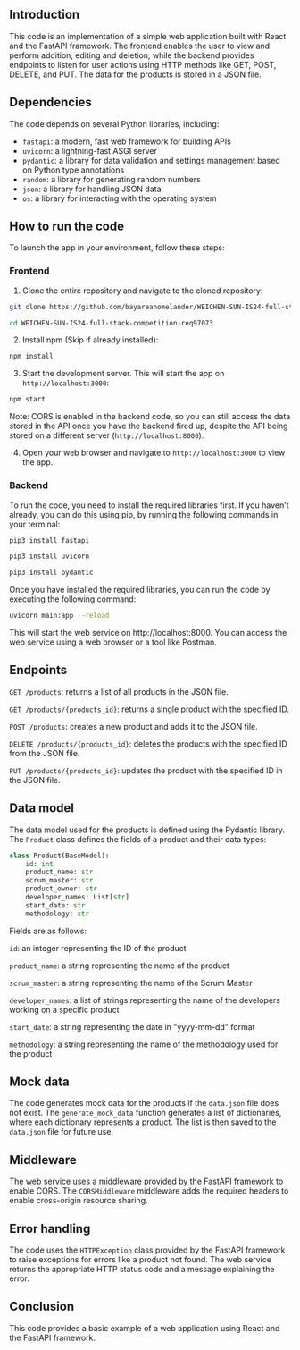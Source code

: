 ## **Introduction**

This code is an implementation of a simple web application built with React and the FastAPI framework. The frontend enables the user to view and perform addition, editing and deletion; while the backend provides endpoints to listen for user actions using HTTP methods like GET, POST, DELETE, and PUT. The data for the products is stored in a JSON file.

## **Dependencies**

The code depends on several Python libraries, including:

- `fastapi`: a modern, fast web framework for building APIs
- `uvicorn`: a lightning-fast ASGI server
- `pydantic`: a library for data validation and settings management based on Python type annotations
- `random`: a library for generating random numbers
- `json`: a library for handling JSON data
- `os`: a library for interacting with the operating system

## **How to run the code**

To launch the app in your environment, follow these steps:
### Frontend
1. Clone the entire repository and navigate to the cloned repository:
```bash
git clone https://github.com/bayareahomelander/WEICHEN-SUN-IS24-full-stack-competition-req97073.git
```
```bash
cd WEICHEN-SUN-IS24-full-stack-competition-req97073
```
2. Install npm (Skip if already installed):
```bash
npm install
```
3. Start the development server. This will start the app on `http://localhost:3000`:
```bash
npm start
```
Note: CORS is enabled in the backend code, so you can still access the data stored in the API once you have the backend fired up, despite the API being stored on a different server (`http://localhost:8000`).

4. Open your web browser and navigate to `http://localhost:3000` to view the app.

### Backend
To run the code, you need to install the required libraries first. If you haven't already, you can do this using pip, by running the following commands in your terminal:
```bash
pip3 install fastapi
```
```bash
pip3 install uvicorn
```
```bash
pip3 install pydantic
```
Once you have installed the required libraries, you can run the code by executing the following command:
```bash
uvicorn main:app --reload
```
This will start the web service on http://localhost:8000. You can access the web service using a web browser or a tool like Postman.

## **Endpoints**
`GET /products`: returns a list of all products in the JSON file.

`GET /products/{products_id}`: returns a single product with the specified ID.

`POST /products`: creates a new product and adds it to the JSON file.

`DELETE /products/{products_id}`: deletes the products with the specified ID from the JSON file.

`PUT /products/{products_id}`: updates the product with the specified ID in the JSON file.

## **Data model**
The data model used for the products is defined using the Pydantic library. The `Product` class defines the fields of a product and their data types:
```python
class Product(BaseModel):
    id: int
    product_name: str
    scrum_master: str
    product_owner: str
    developer_names: List[str]
    start_date: str
    methodology: str
```
Fields are as follows:

`id`: an integer representing the ID of the product

`product_name`: a string representing the name of the product

`scrum_master`: a string representing the name of the Scrum Master

`developer_names`: a list of strings representing the name of the developers working on a specific product

`start_date`: a string representing the date in "yyyy-mm-dd" format

`methodology`: a string representing the name of the methodology used for the product

## **Mock data**
The code generates mock data for the products if the `data.json` file does not exist. The `generate_mock_data` function generates a list of dictionaries, where each dictionary represents a product. The list is then saved to the `data.json` file for future use.

## **Middleware**
The web service uses a middleware provided by the FastAPI framework to enable CORS. The `CORSMiddleware` middleware adds the required headers to enable cross-origin resource sharing.

## **Error handling**
The code uses the `HTTPException` class provided by the FastAPI framework to raise exceptions for errors like a product not found. The web service returns the appropriate HTTP status code and a message explaining the error.

## **Conclusion**
This code provides a basic example of a web application using React and the FastAPI framework.
